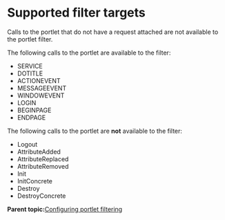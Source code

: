 # Supported filter targets 

Calls to the portlet that do not have a request attached are not available to the portlet filter.

The following calls to the portlet are available to the filter:

-   SERVICE
-   DOTITLE
-   ACTIONEVENT
-   MESSAGEEVENT
-   WINDOWEVENT
-   LOGIN
-   BEGINPAGE
-   ENDPAGE

The following calls to the portlet are **not** available to the filter:

-   Logout
-   AttributeAdded
-   AttributeReplaced
-   AttributeRemoved
-   Init
-   InitConcrete
-   Destroy
-   DestroyConcrete

**Parent topic:**[Configuring portlet filtering ](../admin-system/adpltflt.md)

